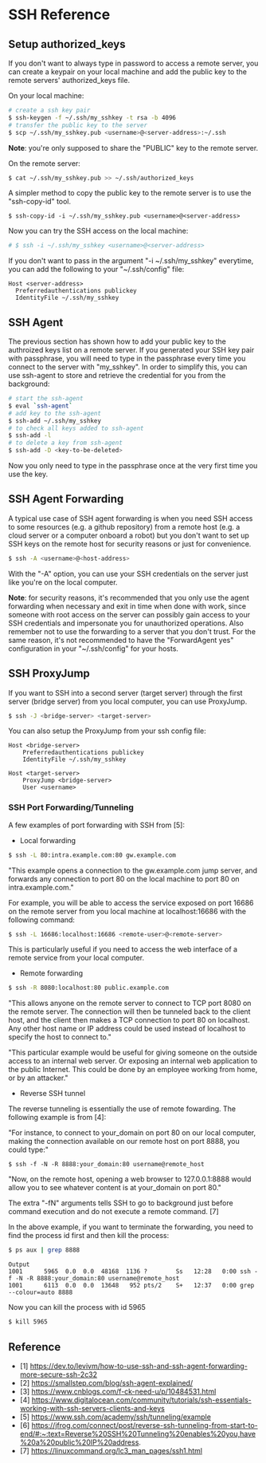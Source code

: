 # SSH Reference

## Setup authorized_keys

If you don't want to always type in password to access a remote server, you can create a keypair on your local machine and add the public key to the remote servers' authorized_keys file.

On your local machine:

```bash
# create a ssh key pair
$ ssh-keygen -f ~/.ssh/my_sshkey -t rsa -b 4096
# transfer the public key to the server
$ scp ~/.ssh/my_sshkey.pub <username>@<server-address>:~/.ssh
```

**Note**: you're only supposed to share the "PUBLIC" key to the remote server.

On the remote server:

```bash
$ cat ~/.ssh/my_sshkey.pub >> ~/.ssh/authorized_keys
```

A simpler method to copy the public key to the remote server is to use the "ssh-copy-id" tool.

```
$ ssh-copy-id -i ~/.ssh/my_sshkey.pub <username>@<server-address>
```

Now you can try the SSH access on the local machine:

```bash
# $ ssh -i ~/.ssh/my_sshkey <username>@<server-address>
```

If you don't want to pass in the argument "-i ~/.ssh/my_sshkey" everytime, you can add the following to your "~/.ssh/config" file:

```
Host <server-address>
  Preferredauthentications publickey
  IdentityFile ~/.ssh/my_sshkey
```

## SSH Agent

The previous section has shown how to add your public key to the authroized keys list on a remote server. If you generated your SSH key pair with passphrase, you will need to type in the passphrase every time you connect to the server with "my_sshkey". In order to simplify this, you can use ssh-agent to store and retrieve the credential for you from the background:

```bash
# start the ssh-agent
$ eval `ssh-agent`
# add key to the ssh-agent
$ ssh-add ~/.ssh/my_sshkey
# to check all keys added to ssh-agent
$ ssh-add -l
# to delete a key from ssh-agent
$ ssh-add -D <key-to-be-deleted>
```

Now you only need to type in the passphrase once at the very first time you use the key.

## SSH Agent Forwarding

A typical use case of SSH agent forwarding is when you need SSH access to some resources (e.g. a github repository) from a remote host (e.g. a cloud server or a computer onboard a robot) but you don't want to set up SSH keys on the remote host for security reasons or just for convenience.

```bash
$ ssh -A <username>@<host-address>
```

With the "-A" option, you can use your SSH credentials on the server just like you're on the local computer.

**Note**: for security reasons, it's recommended that you only use the agent forwarding when necessary and exit in time when done with work, since someone with root access on the server can possibly gain access to your SSH credentials and impersonate you for unauthorized operations. Also remember not to use the forwarding to a server that you don't trust. For the same reason, it's not recommended to have the "ForwardAgent yes" configuration in your "~/.ssh/config" for your hosts.

## SSH ProxyJump

If you want to SSH into a second server (target server) through the first server (bridge server) from you local computer, you can use ProxyJump.

```bash
$ ssh -J <bridge-server> <target-server> 
```

You can also setup the ProxyJump from your ssh config file:

```
Host <bridge-server>
	Preferredauthentications publickey
    IdentityFile ~/.ssh/my_sshkey

Host <target-server>
	ProxyJump <bridge-server>
	User <username>
```

### SSH Port Forwarding/Tunneling

A few examples of port forwarding with SSH from [5]:

* Local forwarding

```bash
$ ssh -L 80:intra.example.com:80 gw.example.com
```

"This example opens a connection to the gw.example.com jump server, and forwards any connection to port 80 on the local machine to port 80 on intra.example.com." 

For example, you will be able to access the service exposed on port 16686 on the remote server from you local machine at localhost:16686 with the following command:

```bash
$ ssh -L 16686:localhost:16686 <remote-user>@<remote-server>
```

This is particularly useful if you need to access the web interface of a remote service from your local computer.

* Remote forwarding

```bash
$ ssh -R 8080:localhost:80 public.example.com
```

"This allows anyone on the remote server to connect to TCP port 8080 on the remote server. The connection will then be tunneled back to the client host, and the client then makes a TCP connection to port 80 on localhost. Any other host name or IP address could be used instead of localhost to specify the host to connect to."

"This particular example would be useful for giving someone on the outside access to an internal web server. Or exposing an internal web application to the public Internet. This could be done by an employee working from home, or by an attacker."

* Reverse SSH tunnel

The reverse tunneling is essentially the use of remote fowarding. The following example is from [4]:

"For instance, to connect to your_domain on port 80 on our local computer, making the connection available on our remote host on port 8888, you could type:"

```
$ ssh -f -N -R 8888:your_domain:80 username@remote_host
```

"Now, on the remote host, opening a web browser to 127.0.0.1:8888 would allow you to see whatever content is at your_domain on port 80."

The extra "-fN" arguments tells SSH to go to background just before command execution and do not execute a remote command. [7]

In the above example, if you want to terminate the forwarding, you need to find the process id first and then kill the process:

```bash
$ ps aux | grep 8888
```

```
Output
1001      5965  0.0  0.0  48168  1136 ?        Ss   12:28   0:00 ssh -f -N -R 8888:your_domain:80 username@remote_host
1001      6113  0.0  0.0  13648   952 pts/2    S+   12:37   0:00 grep --colour=auto 8888
```

Now you can kill the process with id 5965

```bash
$ kill 5965
```

## Reference

* [1] https://dev.to/levivm/how-to-use-ssh-and-ssh-agent-forwarding-more-secure-ssh-2c32
* [2] https://smallstep.com/blog/ssh-agent-explained/
* [3] https://www.cnblogs.com/f-ck-need-u/p/10484531.html
* [4] https://www.digitalocean.com/community/tutorials/ssh-essentials-working-with-ssh-servers-clients-and-keys
* [5] https://www.ssh.com/academy/ssh/tunneling/example
* [6] https://jfrog.com/connect/post/reverse-ssh-tunneling-from-start-to-end/#:~:text=Reverse%20SSH%20Tunneling%20enables%20you,have%20a%20public%20IP%20address.
* [7] https://linuxcommand.org/lc3_man_pages/ssh1.html